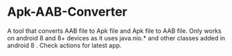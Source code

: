 # Apk-AAB-Converter
A tool that converts AAB file to Apk file and Apk file to AAB file. Only works on android 8 and 8+ devices as it uses java.nio.* and other classes added in android 8 . Check actions for latest app.